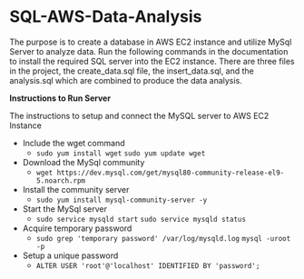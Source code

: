 # SQL-AWS-Data-Analysis
The purpose is to create a database in AWS EC2 instance and utilize MySql Server to analyze data. Run the following commands in the documentation to install the required SQL server into the EC2 instance. There are three files in the project, the create_data.sql file, the insert_data.sql, and the analysis.sql which are combined to produce the data analysis. 

**Instructions to Run Server**

The instructions to setup and connect the MySQL server to AWS EC2 Instance

- Include the wget command 
    * `sudo yum install wget` `sudo yum update wget`
- Download the MySql community
    * `wget https://dev.mysql.com/get/mysql80-community-release-el9-5.noarch.rpm`
- Install the community server 
    * `sudo yum install mysql-community-server -y`
- Start the MySql server
    * `sudo service mysqld start` `sudo service mysqld status`
- Acquire temporary password
    * `sudo grep 'temporary password' /var/log/mysqld.log`  `mysql -uroot -p` 
- Setup a unique password 
    * `ALTER USER 'root'@'localhost' IDENTIFIED BY 'password';`